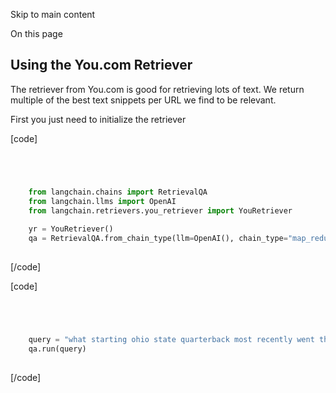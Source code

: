 

Skip to main content

On this page

## Using the You.com Retriever​

The retriever from You.com is good for retrieving lots of text. We return multiple of the best text snippets per URL we find to be relevant.

First you just need to initialize the retriever

[code]
```python




    from langchain.chains import RetrievalQA  
    from langchain.llms import OpenAI  
    from langchain.retrievers.you_retriever import YouRetriever  
      
    yr = YouRetriever()  
    qa = RetrievalQA.from_chain_type(llm=OpenAI(), chain_type="map_reduce", retriever=yr)  
    


```
[/code]


[code]
```python




    query = "what starting ohio state quarterback most recently went their entire college career without beating Michigan?"  
    qa.run(query)  
    


```
[/code]


